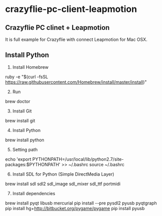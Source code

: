 # crazyflie-pc-client-leapmotion
Crazyflie PC clinet + Leapmotion
--------------------------------

It is full example for Crazyflie with connect Leapmotion for Mac OSX. 

Install Python
--------------

1. Install Homebrew

ruby -e "$(curl -fsSL https://raw.githubusercontent.com/Homebrew/install/master/install)"

2. Run

brew doctor

3. Install Git

brew install git

4. Install Python

brew install python

5. Setting path

echo 'export PYTHONPATH=/usr/local/lib/python2.7/site-packages:$PYTHONPATH' >> ~/.bashrc
source ~/.bashrc

6. Install SDL for Python (Simple DirectMedia Layer)

brew install sdl sdl2 sdl_image sdl_mixer sdl_ttf portmidi

7. Install dependencies

brew install pyqt libusb mercurial
pip install --pre pysdl2 pyusb pyqtgraph
pip install hg+http://bitbucket.org/pygame/pygame
pip install pyusb


